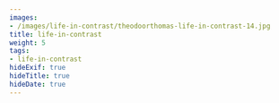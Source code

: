 ```yaml
---
images:
- /images/life-in-contrast/theodoorthomas-life-in-contrast-14.jpg
title: life-in-contrast
weight: 5
tags:
- life-in-contrast
hideExif: true
hideTitle: true
hideDate: true
---
```

